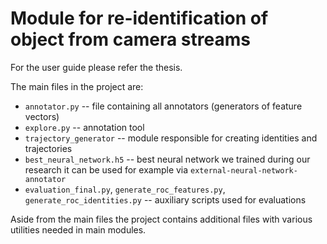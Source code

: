 # Module for re-identification of object from camera streams

For the user guide please refer the thesis. 

The main files in the project are:

* `annotator.py` -- file containing all annotators (generators of feature vectors)
* `explore.py` -- annotation tool
* `trajectory_generator` -- module responsible for creating identities and trajectories  
* `best_neural_network.h5` -- best neural network we trained during our research
  it can be used for example via `external-neural-network-annotator`
* `evaluation_final.py`, `generate_roc_features.py`, `generate_roc_identities.py` -- 
  auxiliary scripts used for evaluations
  
Aside from the main files the project contains additional files with various utilities
needed in main modules.